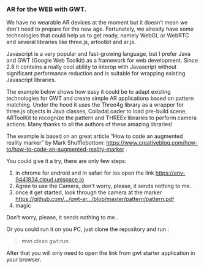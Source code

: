 ### AR for the WEB with GWT.

We have no wearable AR devices at the moment but it doesn’t mean we don't need to prepare for 
the new age. Fortunately, we already have some technologies that could help us to get ready, namely WebGL or WebRTC and several libraries like three.js, artoolkit and ar.js.

Javascript is a very popular and fast-growing language, but I prefer Java and GWT (Google Web Toolkit) as a framework for web development. Since 2.8 it contains a really cool ability to interop with Javascript without significant performance reduction and is suitable for wrapping existing Javascript libraries.

The example below shows how easy it could be to adapt existing technologies for GWT and create simple AR applications based on pattern matching. Under the hood it uses the Three4g library as a wrapper for three.js objects in Java classes, ColladaLoader to load pre-build scene, ARToolKit to recognize the pattern and THREEx libraries to perform camera actions. Many thanks to all the authors of these amazing libraries!

The example is based on an great article “How to code an augmented reality marker” by Mark Shufflebottom: https://www.creativebloq.com/how-to/how-to-code-an-augmented-reality-marker .

You could give it a try, there are only few steps:

1) in chrome for android and in safari for ios open the link https://env-9441834.cloud.unispace.io
2) Agree to use the Camera, don't worry, please, it sends nothing to me..
3) once it get started, look through the camera at the marker
                 https://github.com/…/gwt-ar…/blob/master/pattern/pattern.pdf
4) magic 

Don't worry, please, it sends nothing to me..

Or you could run it on you PC, just clone the repository and run :

 > mvn clean gwt:run

After that you will only need to open the link from gwt starter application in your browser.
